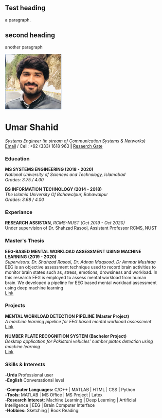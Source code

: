 <div class="blog-post">
<div></div>

## Test heading
a paragraph.
## second heading
another paragraph

</div>

<p align="left">
  <img src="https://github.com/umarshahid/umarshahid/blob/gh-pages/profile%20photo%20(2).jpg" width="185">
<!--   <img src="your_relative_path_here_number_2_large_name" width="350" alt="accessibility text"> -->
</p>

# Umar Shahid
_Systems Engineer (in stream of Communication Systems & Networks)_<br>
[Email](mailto:ushahid.msse18@rcms.nust.edu.pk) / Cell: +92 (333) 1618 963 **|** [Resaerch Gate](https://www.researchgate.net/profile/Umar-Shahid)

### Education

**MS SYSTEMS ENGINEERING    (2018 - 2020)**<br>
_National University of Sciences and Technology, Islamabad_<br>
_Grades: 3.75 / 4.00_<br>

**BS INFORMATION TECHNOLOGY     (2014 - 2018)** <br>
_The Islamia University Of Bahawalpur, Bahawalpur_<br>
_Grades: 3.68 / 4.00_<br>

### Experiance
**RESEARCH ASSISTAN**, _RCMS-NUST (Oct 2019 - Oct 2020)_<br>
Under supervision of Dr. Shahzad Rasool, Assistant Professor RCMS, NUST

### Master's Thesis

**EEG-BASED MENTAL WORKLOAD ASSESSMENT USING MACHINE LEARNING     (2019 - 2020)** <br>
_Supervisors: Dr. Shahzad Rasool, Dr. Adnan Maqsood, Dr Ammar Mushtaq_<br>
EEG is an objective assessment technique used to record brain activities to monitor brain states
such as, stress, emotions, drowsiness and workload. In this research EEG is employed to assess
mental workload from human brain. We developed a pipeline for EEG based mental workload
assessment using deep machine learning <br>
[Link](https://www.researchgate.net/publication/344747532_EEG_Based_Mental_Workload_Assessment_using_Machine_Learning)

### Projects

**MENTAL WORKLOAD DETECTION PIPELINE (Master Project)**<br>
_A machine learning pipeline for EEG based mental workload assessment_<br>
[Link](https://umarshahid.github.io/EEG-workload/)

**NUMBER PLATE RECOGNITION SYSTEM (Bachelor Project)** <br>
_Desktop application for Pakistani vehicles’ number plates detection using machine learning_<br>
[Link](https://umarshahid.github.io/NPRS/)

### Skills & Interests

-**Urdu** Professional user <br>
-**English** Conversational level <br>

-**Computer Languages:** C/C++ | MATLAB | HTML | CSS | Python <br>
-**Tools:** MATLAB | MS Office | MS Project | Latex <br>
-**Research Interest:** Machine Learning | Deep Learning | Artificial Intelligence | EEG | Brain Computer Interface <br>
-**Hobbies:** Sketching | Book Reading <br>


